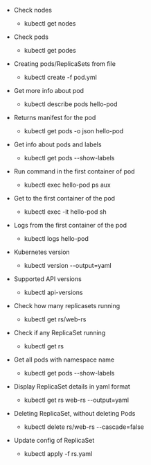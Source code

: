 * Check nodes
  * kubectl get nodes
 
* Check pods
  * kubectl get podes

* Creating pods/ReplicaSets from file
  * kubectl create -f pod.yml
  
* Get more info about pod
   * kubectl describe pods hello-pod

* Returns manifest for the pod
  * kubectl get pods -o json hello-pod
  
* Get info about pods and labels
  * kubectl get pods --show-labels

* Run command in the first container of pod
  * kubectl exec hello-pod ps aux

* Get to the first container of the pod
  * kubectl exec -it hello-pod sh

* Logs from the first container of the pod
  * kubectl logs hello-pod

* Kubernetes version
  * kubectl version --output=yaml

* Supported API versions
  * kubectl api-versions
  
* Check how many replicasets running
  * kubectl get rs/web-rs
  
* Check if any ReplicaSet running
  * kubectl get rs

* Get all pods with namespace name
  * kubectl get pods --show-labels

* Display ReplicaSet details in yaml format
  * kubectl get rs web-rs --output=yaml
  
* Deleting ReplicaSet, without deleting Pods
  * kubectl delete rs/web-rs --cascade=false

* Update config of ReplicaSet
  * kubectl apply -f rs.yaml
